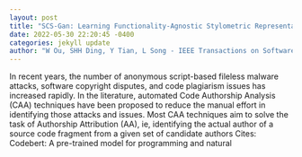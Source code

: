 ```yaml
--- 
layout: post 
title: "SCS-Gan: Learning Functionality-Agnostic Stylometric Representations for Source Code Authorship Verification" 
date: 2022-05-30 22:20:45 -0400 
categories: jekyll update 
author: "W Ou, SHH Ding, Y Tian, L Song - IEEE Transactions on Software Engineering, 2022" 
--- 
```

In recent years, the number of anonymous script-based fileless malware attacks, software copyright disputes, and code plagiarism issues has increased rapidly. In the literature, automated Code Authorship Analysis (CAA) techniques have been proposed to reduce the manual effort in identifying those attacks and issues. Most CAA techniques aim to solve the task of Authorship Attribution (AA), ie, identifying the actual author of a source code fragment from a given set of candidate authors Cites: Codebert: A pre-trained model for programming and natural